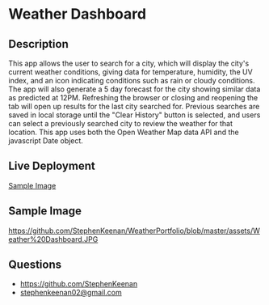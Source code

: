 # Weather Dashboard

  ## Description
  This app allows the user to search for a city, which will display the city's current weather conditions, giving data for temperature, humidity, the UV index, and an icon indicating conditions such as rain or cloudy conditions. The app will also generate a 5 day forecast for the city showing similar data as predicted at 12PM. Refreshing the browser or closing and reopening the tab will open up results for the last city searched for. Previous searches are saved in local storage until the "Clear History" button is selected, and users can select a previously searched city to review the weather for that location. This app uses both the Open Weather Map data API and the javascript Date object. 

  ## Live Deployment
  [Sample Image](https://github.com/StephenKeenan/WeatherPortfolio/blob/master/assets/Weather%20Dashboard.JPG)

  ## Sample Image
  https://github.com/StephenKeenan/WeatherPortfolio/blob/master/assets/Weather%20Dashboard.JPG

  ## Questions
  * <https://github.com/StephenKeenan>
  * <stephenkeenan02@gmail.com>
